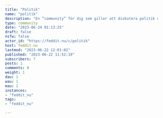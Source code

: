 ```yaml
---
title: "Politik" 
name: "politik"
description: "En ”community” för dig som giller att diskutera politik och samtidigt är god i ton. "
type: community
date: "2023-06-24 01:13:25"
draft: false
nsfw: false
actor_id: "https://feddit.nu/c/politik"
host: feddit.nu
lastmod: "2023-06-22 12:01:02"
published: "2023-06-22 11:52:19"
subscribers: 7
posts: 1
comments: 0
weight: 1
dau: 1
wau: 1
mau: 1
instances:
- "feddit_nu"
tags: 
- "feddit_nu"

---
```


